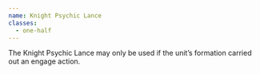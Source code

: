 ```yaml
---
name: Knight Psychic Lance
classes:
  - one-half
---
```

The Knight Psychic Lance may only be used if the unit’s formation carried out an engage action.
